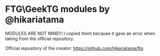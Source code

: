 # FTG\GeekTG modules by @hikariatama
MODULES ARE NOT MINE!!! I copied them because it gave an error when taking from the official repository.

Official repository of the creator: https://github.com/hikariatama/ftg
